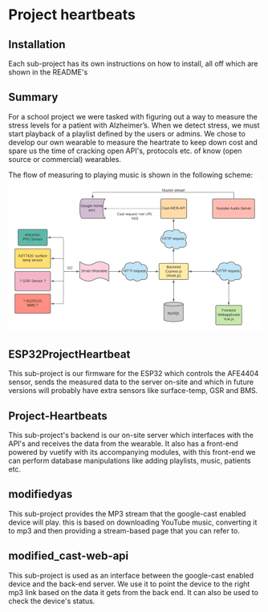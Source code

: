 # Project heartbeats

## Installation

Each sub-project has its own instructions on how to install, all off which are shown in the README's
 
 ## Summary
 
For a school project we were tasked with figuring out a way to measure the stress levels for a patient with Alzheimer’s.
When we detect stress, we must start playback of a playlist defined by the users or admins. We chose to develop our own wearable to measure the heartrate to keep
down cost and spare us the time of cracking open API's, protocols etc. of know (open source or commercial) wearables.

The flow of measuring to playing music is shown in the following scheme:
![Common error](bigscheme.png)
 
 ## ESP32ProjectHeartbeat

This sub-project is our firmware for the ESP32 which controls the AFE4404 sensor, sends the measured data to the server on-site and which in future versions will probably have extra sensors like surface-temp, GSR and BMS.

 ## Project-Heartbeats

This sub-project's backend is our on-site server which interfaces with the API's and receives the data from the wearable. It also has a front-end powered by vuetify with its accompanying modules, with this front-end we can perform database manipulations like adding playlists, music, patients etc.

 ## modifiedyas

This sub-project provides the MP3 stream that the google-cast enabled device will play. this is based on downloading YouTube music, converting it to mp3 and then providing a stream-based page that you can refer to.

 ## modified_cast-web-api

This sub-project is used as an interface between the google-cast enabled device and the back-end server. We use it to point the device to the right mp3 link based on the data it gets from the back end. It can also be used to check the device's status.

 

